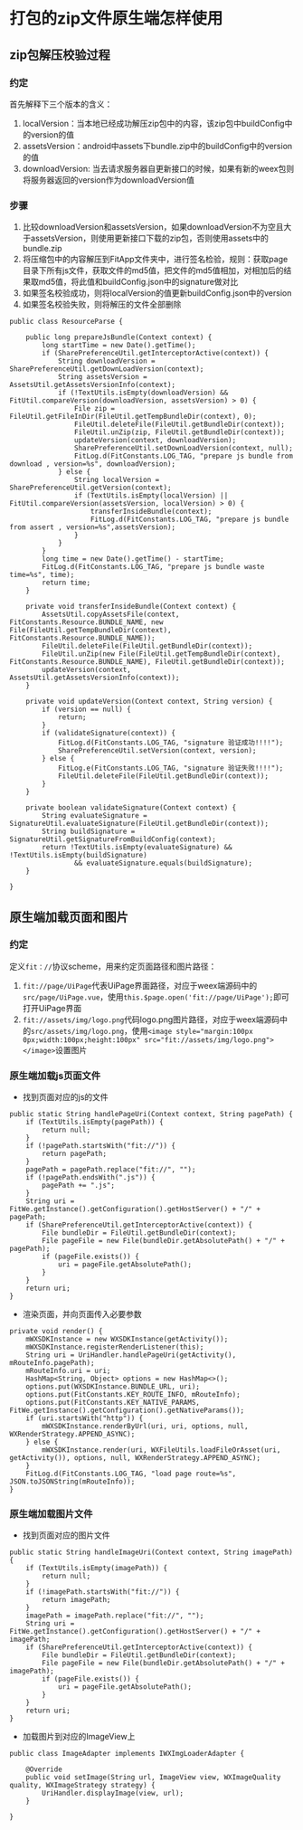 # 打包的zip文件原生端怎样使用

## zip包解压校验过程

### 约定
首先解释下三个版本的含义：
1. localVersion：当本地已经成功解压zip包中的内容，该zip包中buildConfig中的version的值
2. assetsVersion：android中assets下bundle.zip中的buildConfig中的version的值
3. downloadVersion: 当去请求服务器自更新接口的时候，如果有新的weex包则将服务器返回的version作为downloadVersion值

### 步骤
1. 比较downloadVersion和assetsVersion，如果downloadVersion不为空且大于assetsVersion，则使用更新接口下载的zip包，否则使用assets中的bundle.zip
2. 将压缩包中的内容解压到FitApp文件夹中，进行签名检验，规则：获取page目录下所有js文件，获取文件的md5值，把文件的md5值相加，对相加后的结果取md5值，将此值和buildConfig.json中的signature做对比
3. 如果签名校验成功，则将localVersion的值更新buildConfig.json中的version
4. 如果签名校验失败，则将解压的文件全部删除

```
public class ResourceParse {

    public long prepareJsBundle(Context context) {
        long startTime = new Date().getTime();
        if (SharePreferenceUtil.getInterceptorActive(context)) {
            String downloadVersion = SharePreferenceUtil.getDownLoadVersion(context);
            String assetsVersion = AssetsUtil.getAssetsVersionInfo(context);
            if (!TextUtils.isEmpty(downloadVersion) && FitUtil.compareVersion(downloadVersion, assetsVersion) > 0) {
                File zip = FileUtil.getFileInDir(FileUtil.getTempBundleDir(context), 0);
                FileUtil.deleteFile(FileUtil.getBundleDir(context));
                FileUtil.unZip(zip, FileUtil.getBundleDir(context));
                updateVersion(context, downloadVersion);
                SharePreferenceUtil.setDownLoadVersion(context, null);
                FitLog.d(FitConstants.LOG_TAG, "prepare js bundle from download , version=%s", downloadVersion);
            } else {
                String localVersion = SharePreferenceUtil.getVersion(context);
                if (TextUtils.isEmpty(localVersion) || FitUtil.compareVersion(assetsVersion, localVersion) > 0) {
                    transferInsideBundle(context);
                    FitLog.d(FitConstants.LOG_TAG, "prepare js bundle from assert , version=%s",assetsVersion);
                }
            }
        }
        long time = new Date().getTime() - startTime;
        FitLog.d(FitConstants.LOG_TAG, "prepare js bundle waste time=%s", time);
        return time;
    }

    private void transferInsideBundle(Context context) {
        AssetsUtil.copyAssetsFile(context, FitConstants.Resource.BUNDLE_NAME, new File(FileUtil.getTempBundleDir(context), FitConstants.Resource.BUNDLE_NAME));
        FileUtil.deleteFile(FileUtil.getBundleDir(context));
        FileUtil.unZip(new File(FileUtil.getTempBundleDir(context), FitConstants.Resource.BUNDLE_NAME), FileUtil.getBundleDir(context));
        updateVersion(context, AssetsUtil.getAssetsVersionInfo(context));
    }

    private void updateVersion(Context context, String version) {
        if (version == null) {
            return;
        }
        if (validateSignature(context)) {
            FitLog.d(FitConstants.LOG_TAG, "signature 验证成功!!!!");
            SharePreferenceUtil.setVersion(context, version);
        } else {
            FitLog.e(FitConstants.LOG_TAG, "signature 验证失败!!!!");
            FileUtil.deleteFile(FileUtil.getBundleDir(context));
        }
    }

    private boolean validateSignature(Context context) {
        String evaluateSignature = SignatureUtil.evaluateSignature(FileUtil.getBundleDir(context));
        String buildSignature = SignatureUtil.getSignatureFromBuildConfig(context);
        return !TextUtils.isEmpty(evaluateSignature) && !TextUtils.isEmpty(buildSignature)
                && evaluateSignature.equals(buildSignature);
    }

}
```

## 原生端加载页面和图片

### 约定
定义`fit：//`协议scheme，用来约定页面路径和图片路径：
1. `fit://page/UiPage`代表UiPage界面路径，对应于weex端源码中的`src/page/UiPage.vue`，使用`this.$page.open('fit://page/UiPage');`即可打开UiPage界面
2.  `fit://assets/img/logo.png`代码logo.png图片路径，对应于weex端源码中的`src/assets/img/logo.png`，使用`<image style="margin:100px 0px;width:100px;height:100px" src="fit://assets/img/logo.png"></image>`设置图片

### 原生端加载js页面文件

* 找到页面对应的js的文件

```
public static String handlePageUri(Context context, String pagePath) {
    if (TextUtils.isEmpty(pagePath)) {
        return null;
    }
    if (!pagePath.startsWith("fit://")) {
        return pagePath;
    }
    pagePath = pagePath.replace("fit://", "");
    if (!pagePath.endsWith(".js")) {
        pagePath += ".js";
    }
    String uri = FitWe.getInstance().getConfiguration().getHostServer() + "/" + pagePath;
    if (SharePreferenceUtil.getInterceptorActive(context)) {
        File bundleDir = FileUtil.getBundleDir(context);
        File pageFile = new File(bundleDir.getAbsolutePath() + "/" + pagePath);
        if (pageFile.exists()) {
            uri = pageFile.getAbsolutePath();
        }
    }
    return uri;
}
```

* 渲染页面，并向页面传入必要参数

```
private void render() {
    mWXSDKInstance = new WXSDKInstance(getActivity());
    mWXSDKInstance.registerRenderListener(this);
    String uri = UriHandler.handlePageUri(getActivity(), mRouteInfo.pagePath);
    mRouteInfo.uri = uri;
    HashMap<String, Object> options = new HashMap<>();
    options.put(WXSDKInstance.BUNDLE_URL, uri);
    options.put(FitConstants.KEY_ROUTE_INFO, mRouteInfo);
    options.put(FitConstants.KEY_NATIVE_PARAMS, FitWe.getInstance().getConfiguration().getNativeParams());
    if (uri.startsWith("http")) {
        mWXSDKInstance.renderByUrl(uri, uri, options, null, WXRenderStrategy.APPEND_ASYNC);
    } else {
        mWXSDKInstance.render(uri, WXFileUtils.loadFileOrAsset(uri, getActivity()), options, null, WXRenderStrategy.APPEND_ASYNC);
    }
    FitLog.d(FitConstants.LOG_TAG, "load page route=%s", JSON.toJSONString(mRouteInfo));
}
```

### 原生端加载图片文件

* 找到页面对应的图片文件

```
public static String handleImageUri(Context context, String imagePath) {
    if (TextUtils.isEmpty(imagePath)) {
        return null;
    }
    if (!imagePath.startsWith("fit://")) {
        return imagePath;
    }
    imagePath = imagePath.replace("fit://", "");
    String uri = FitWe.getInstance().getConfiguration().getHostServer() + "/" + imagePath;
    if (SharePreferenceUtil.getInterceptorActive(context)) {
        File bundleDir = FileUtil.getBundleDir(context);
        File pageFile = new File(bundleDir.getAbsolutePath() + "/" + imagePath);
        if (pageFile.exists()) {
            uri = pageFile.getAbsolutePath();
        }
    }
    return uri;
}
```

* 加载图片到对应的ImageView上

```
public class ImageAdapter implements IWXImgLoaderAdapter {

    @Override
    public void setImage(String url, ImageView view, WXImageQuality quality, WXImageStrategy strategy) {
        UriHandler.displayImage(view, url);
    }

}
```


